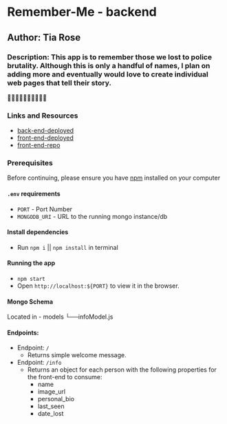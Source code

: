 # Remember-Me - backend

## Author: Tia Rose

### Description: This app is to remember those we lost to police brutality. Although this is only a handful of names, I plan on adding more and eventually would love to create individual web pages that tell their story.

✊🏿✊🏾✊🏽✊🏼✊🏻

### Links and Resources
* [back-end-deployed](https://remember-me-1-backend.herokuapp.com/)
* [front-end-deployed](https://remember-me.netlify.app)
* [front-end-repo](https://github.com/TRose2014/remember-me)

### Prerequisites
Before continuing, please ensure you have [npm](https://www.npmjs.com/get-npm) installed on your computer

#### `.env` requirements
* `PORT` - Port Number
* `MONGODB_URI` - URL to the running mongo instance/db

#### Install dependencies
* Run `npm i` || `npm install` in terminal

#### Running the app
* `npm start`
* Open `http://localhost:${PORT}` to view it in the browser.

#### Mongo Schema
Located in 
    - models
      └──infoModel.js

#### Endpoints:
* Endpoint: `/`
  * Returns simple welcome message.
* Endpoint: `/info`
  * Returns an object for each person with the following properties for the front-end to consume:
    - name
    - image_url
    - personal_bio
    - last_seen
    - date_lost
